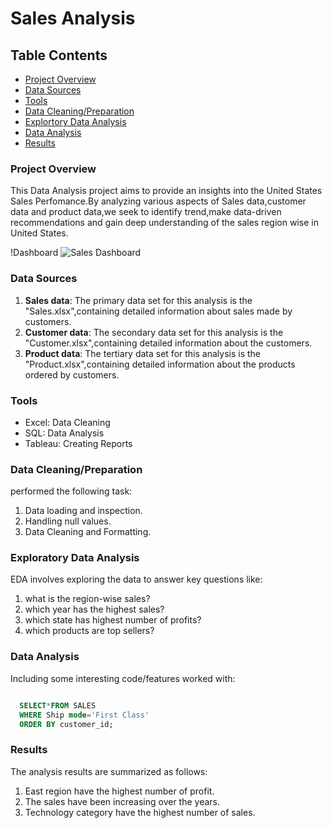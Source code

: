 # Sales Analysis

## Table Contents

-  [Project Overview](#project-overview)
-  [Data Sources](#data-sources)
-  [Tools](#tools)
-  [Data Cleaning/Preparation](#data-cleaningpreparation)
-  [Explortory Data Analysis](#exploratory-data-analysis)
-  [Data Analysis](#data-analysis)
-  [Results](#results)

### Project Overview

This Data Analysis project aims to provide an insights into the United States Sales Perfomance.By analyzing various aspects of Sales data,customer data and product data,we seek to identify trend,make data-driven recommendations and gain deep understanding of the sales region wise in United States.

!Dashboard
![Sales Dashboard](https://github.com/praveenaK15/Sales-analysis/assets/164007130/fd741817-b7e7-4f8b-bb96-3d6fbc7edf35)


### Data Sources

1. **Sales data**: The primary data set for this analysis is the "Sales.xlsx",containing detailed information about sales made by customers.
2. **Customer data**: The secondary data set for this analysis is the "Customer.xlsx",containing detailed information about the customers.
3. **Product data**: The tertiary data set for this analysis is the "Product.xlsx",containing detailed information about the products ordered by customers.

### Tools

  - Excel: Data Cleaning
  - SQL: Data Analysis
  - Tableau: Creating Reports

### Data Cleaning/Preparation

performed the following task:
1. Data loading and inspection.
2. Handling null values.
3. Data Cleaning and Formatting.

### Exploratory Data Analysis

 EDA involves exploring the data to answer key questions like:
 1. what is the region-wise sales?
 2. which year has the highest sales?
 3. which state has highest number of profits?
 4. which products are top sellers?

### Data Analysis

Including some interesting code/features worked with:

```sql

  SELECT*FROM SALES
  WHERE Ship mode='First Class'
  ORDER BY customer_id;

```

### Results

The analysis results are summarized as follows:
1. East region have the highest number of profit.
2. The sales have been increasing over the years.
3. Technology category have the highest number of sales.


